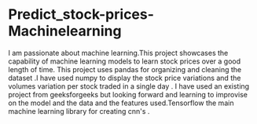 # Predict_stock-prices-Machinelearning
I am passionate about machine learning.This project showcases the capability of machine learning models to learn stock prices over a good length of time. This project uses pandas for organizing and cleaning the dataset .I have used numpy to display the stock price variations and the volumes variation per stock traded in a single day . I have used an existing project from geeksforgeeks but looking forward and learning to improvise on the model and the data and the features used.Tensorflow the main machine learning library for creating cnn's .
